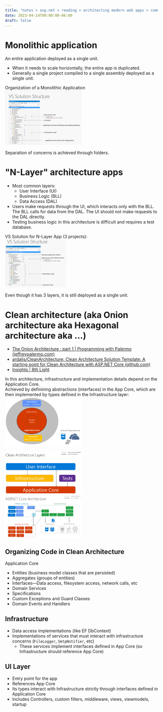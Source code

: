 ```yaml
---
title: "notes > asp.net > reading > architecting modern web apps > common web app architectures"
date: 2023-04-14T00:00:00-06:00
draft: false
---
```


# Monolithic application
An entire application deployed as a single unit.
- When it needs to scale horizontally, the entire app is duplicated.
- Generally a single project compiled to a single assembly deployed as a single unit.

Organization of a Monolithic Application  
<img src="monolithic-app-folder-structure.png" width="50%" height="50%">

Separation of concerns is achieved through folders.

# "N-Layer" architecture apps
- Most common layers:
	- User Interface (UI)
	- Business Logic (BLL)
	- Data Access (DAL)
- Users make requests through the UI, which interacts only with the BLL.  The BLL calls for data from the DAL.  The UI should not make requests to the DAL directly. 
- Testing business logic in this architecture is difficult and requires a test database.

VS Solution for N-Layer App (3 projects):  
<img src="n-layer-app-folder-structure.png" width="40%" height="40%">

Even though it has 3 layers, it is still deployed as a single unit.

# Clean architecture (aka Onion architecture aka Hexagonal architecture aka …)
- [The Onion Architecture : part 1 | Programming with Palermo (jeffreypalermo.com)](https://jeffreypalermo.com/2008/07/the-onion-architecture-part-1/)
- [ardalis/CleanArchitecture: Clean Architecture Solution Template: A starting point for Clean Architecture with ASP.NET Core (github.com)](https://github.com/ardalis/cleanarchitecture)
- [Insights | 8th Light](https://www-origin.8thlight.com/insights)

In this architecture, infrastructure and implementation details depend on the Application Core.  
Achieved by definining abstractions (interfaces) in the App Core, which are then implemented by types defined in the Infrastructure layer:  
<img src="clean-architecture-1.png" width="50%" height="50%">  

<img src="clean-architecture-2.png" width="50%" height="50%">  

<img src="clean-architecture-3.png" width="50%" height="50%">

## Organizing Code in Clean Architecture
Application Core
- Entities (business model classes that are persisted)
- Aggregates (groups of entities)
- Interfaces—Data access, filesystem access, network calls, etc
- Domain Services
- Specifications
- Custom Exceptions and Guard Classes
- Domain Events and Handlers

## Infrastructure
- Data access implementations (like EF DbContext)
- Implementations of services that must interact with infrastructure concerns (`FileLogger`, `SmtpNotifier`, etc)
	- These services implement interfaces defined in App Core (so Infrastructure should reference App Core)

## UI Layer
- Entry point for the app
- References App Core
- Its types interact with Infrastructure strictly through interfaces defined in Application Core
- Includes Controllers, custom filters, middleware, views, viewmodels, startup
